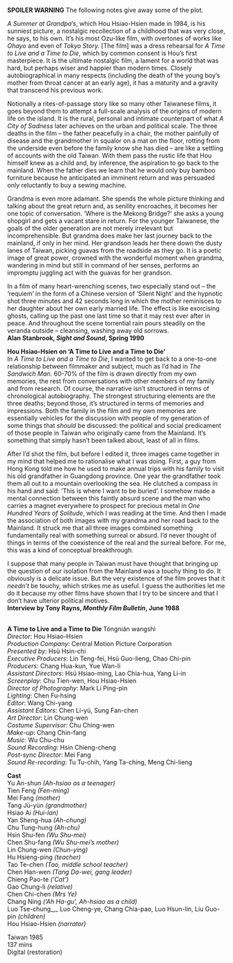 
**SPOILER WARNING** The following notes give away some of the plot.

_A Summer at Grandpa’s_, which Hou Hsiao-Hsien made in 1984, is his sunniest picture, a nostalgic recollection of a childhood that was very close, he says, to his own. It’s his most Ozu-like film, with overtones of works like _Ohayo_ and even of _Tokyo Story._ [The film] was a dress rehearsal for _A Time to Live and a Time to Die_, which by common consent is Hou’s first masterpiece. It is the ultimate nostalgic film, a lament for a world that was hard, but perhaps wiser and happier than modern times. Closely autobiographical in many respects (including the death of the young boy’s mother from throat cancer at an early age), it has a maturity and a gravity that transcend his previous work.

Notionally a rites-of-passage story like so many other Taiwanese films, it goes beyond them to attempt a full-scale analysis of the origins of modern life on the island. It is the rural, personal and intimate counterpart of what _A City of Sadness_ later achieves on the urban and political scale. The three deaths in the film – the father peacefully in a chair, the mother painfully of disease and the grandmother in squalor on a mat on the floor, rotting from the underside even before the family know she has died – are like a settling of accounts with the old Taiwan. With them pass the rustic life that Hou himself knew as a child and, by inference, the aspiration to go back to the mainland. When the father dies we learn that he would only buy bamboo furniture because he anticipated an imminent return and was persuaded only reluctantly to buy a sewing machine.

Grandma is even more adamant. She spends the whole picture thinking and talking about the great return and, as senility encroaches, it becomes her one topic of conversation. ‘Where is the Mekong Bridge?’ she asks a young shopgirl and gets a vacant stare in return. For the younger Taiwanese, the goals of the older generation are not merely irrelevant but incomprehensible. But grandma does make her last journey back to the mainland, if only in her mind. Her grandson leads her there down the dusty lanes of Taiwan, picking guavas from the roadside as they go. It is a poetic image of great power, crowned with the wonderful moment when grandma, wandering in mind but still in command of her senses, performs an impromptu juggling act with the guavas for her grandson.

In a film of many heart-wrenching scenes, two especially stand out – the ‘requiem’ in the form of a Chinese version of ‘Silent Night’ and the hypnotic shot three minutes and 42 seconds long in which the mother reminisces to her daughter about her own early married life. The effect is like exorcising ghosts, calling up the past one last time so that it may rest ever after in peace. And throughout the scene torrential rain pours steadily on the veranda outside – cleansing, washing away old sorrows.  
**Alan Stanbrook, _Sight and Sound_, Spring 1990**

**Hou Hsiao-Hsien on ‘A Time to Live and a Time to Die’**  
In _A Time to Live and a Time to Die_, I wanted to get back to a one-to-one relationship between filmmaker and subject, much as I’d had in _The Sandwich Man_. 60-70% of the film is drawn directly from my own memories, the rest from conversations with other members of my family and from research. Of course, the narrative isn’t structured in terms of chronological autobiography. The strongest structuring elements are the three deaths; beyond those, it’s structured in terms of memories and impressions. Both the family in the film and my own memories are essentially vehicles for the discussion with people of my generation of some things that _should_ be discussed: the political and social predicament of those people in Taiwan who originally came from the Mainland. It’s something that simply hasn’t been talked about, least of all in films.

After I’d shot the film, but before I edited it, three images came together in my mind that helped me to rationalise what I was doing. First, a guy from Hong Kong told me how he used to make annual trips with his family to visit his old grandfather in Guangdong province. One year the grandfather took them all out to a mountain overlooking the sea. He clutched a compass in his hand and said: ‘This is where I want to be buried’. I somehow made a mental connection between this faintly absurd scene and the man who carries a magnet everywhere to prospect for precious metal in _One Hundred Years of Solitude_, which I was reading at the time. And then I made the association of both images with my grandma and her road back to the Mainland. It struck me that all three images combined something fundamentally real with something surreal or absurd. I’d never thought of things in terms of the coexistence of the real and the surreal before. For me, this was a kind of conceptual breakthrough.

I suppose that many people in Taiwan must have thought that bringing up the question of our isolation from the Mainland was a touchy thing to do. It obviously is a delicate issue. But the very existence of the film proves that it _needn’t_ be touchy, which strikes me as useful. I guess the authorities let me do it because my other films have shown that I try to be sincere and that I don’t have ulterior political motives.  
**Interview by Tony Rayns, _Monthly Film Bulletin_, June 1988**
<br><br>

**A Time to Live and a Time to Die** Tóngnián wangshì  
_Director_: Hou Hsiao-Hsien  
_Production Company_:  Central Motion Picture Corporation  
_Presented by_: Hsü Hsin-chi  
_Executive Producers_: Lin Teng-fei, Hsü Guo-lieng, Chao Chi-pin  
_Producers_: Chang Hua-kun, Yue Wan-li  
_Assistant Directors_: Hsü Hsiao-ming,  Lao Chia-hua, Yang Li-in  
_Screenplay_: Chu Tien-wen, Hou Hsiao-Hsien  
_Director of Photography_: Mark Li Ping-pin  
_Lighting_: Chen Fu-hsing  
_Editor_: Wang Chi-yang  
_Assistant Editors_: Chen Li-yü, Sung Fan-chen  
_Art Director_: Lin Chung-wen  
_Costume Supervisor_: Chu Ching-wen  
_Make-up_: Chang Chin-fang  
_Music_: Wu Chu-chu  
_Sound Recording_: Hsin Chieng-cheng  
_Post-sync Director_: Mei Fang  
_Sound Re-recording_: Tu Tu-chih, Yang Ta-ching, Meng Chi-lieng

**Cast**  
Yu An-shun _(Ah-hsiao as a teenager)_  
Tien Feng _(Fen-ming)_  
Mei Fang _(mother)_  
Tang Jü-yün _(grandmother)_  
Hsiao Ai _(Hui-lan)_  
Yan Sheng-hua _(Ah-chung)_  
Chu Tung-hung _(Ah-chu)_  
Hsin Shu-fen _(Wu Shu-mei)_  
Chen Shu-fang _(Wu Shu-mei’s mother)_  
Lin Chung-wen _(Chun-ying)_  
Hu Hsieng-ping _(teacher)_  
Tao Te-chen _(Tao, middle school teacher)_  
Chen Han-wen _(Tang Da-wei, gang leader)_  
Chieng Pao-te _(‘Cat’)_  
Gao Chung-li _(relative)_  
Chen Chi-chen _(Mrs Ye)_  
Chang Ning _(‘Ah Ha-gu’, Ah-hsiao as a child)_  
Luo Tse-chung_,_ Luo Cheng-ye, Chang Chia-pao, Luo Hsun-lin, Liu Guo-pin _(children)_  
Hou Hsiao-Hsien _(narrator)_

Taiwan 1985  
137 mins  
Digital (restoration)
<br><br>
<!--stackedit_data:
eyJoaXN0b3J5IjpbMjEyMDEzOTE2XX0=
-->